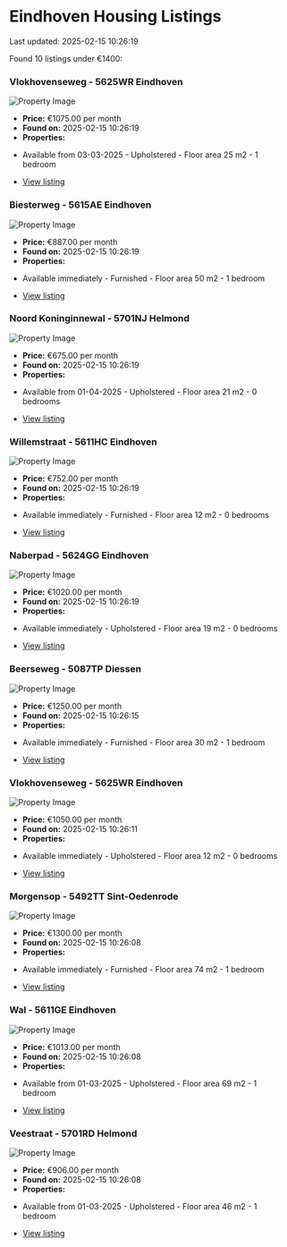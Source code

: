 # Eindhoven Housing Listings

Last updated: 2025-02-15 10:26:19

Found 10 listings under €1400:

### Vlokhovenseweg - 5625WR Eindhoven
![Property Image](https://pararius-office-prod.global.ssl.fastly.net/10263/files/photos/middle/17bf3efe.jpg)

* **Price:** €1075.00 per month
* **Found on:** 2025-02-15 10:26:19
* **Properties:**
- Available from 03-03-2025
				- Upholstered				- Floor area 25 m2
				- 1 bedroom
* [View listing](https://www.rotsvast.nl/en/eindhoven-vlokhovenseweg-H1026319782/)

### Biesterweg - 5615AE Eindhoven
![Property Image](https://pararius-office-prod.global.ssl.fastly.net/10263/files/photos/middle/53004057.1640191768-759.jpg)

* **Price:** €887.00 per month
* **Found on:** 2025-02-15 10:26:19
* **Properties:**
- Available immediately
				- Furnished				- Floor area 50 m2
				- 1 bedroom
* [View listing](https://www.rotsvast.nl/en/eindhoven-biesterweg-H1026319267/)

### Noord Koninginnewal - 5701NJ Helmond
![Property Image](https://pararius-office-prod.global.ssl.fastly.net/10263/files/photos/middle/19066.602e58421b88f.jpg)

* **Price:** €675.00 per month
* **Found on:** 2025-02-15 10:26:19
* **Properties:**
- Available from 01-04-2025
				- Upholstered				- Floor area 21 m2
				- 0 bedrooms
* [View listing](https://www.rotsvast.nl/en/helmond-noord-koninginnewal-H1026319066/)

### Willemstraat - 5611HC Eindhoven
![Property Image](https://pararius-office-prod.global.ssl.fastly.net/10263/files/photos/middle/66912ee2757e9.jpg)

* **Price:** €752.00 per month
* **Found on:** 2025-02-15 10:26:19
* **Properties:**
- Available immediately
				- Furnished				- Floor area 12 m2
				- 0 bedrooms
* [View listing](https://www.rotsvast.nl/en/eindhoven-willemstraat-H1026319815/)

### Naberpad - 5624GG Eindhoven
![Property Image](https://pararius-office-prod.global.ssl.fastly.net/10263/files/photos/middle/e0e11521.jpg)

* **Price:** €1020.00 per month
* **Found on:** 2025-02-15 10:26:19
* **Properties:**
- Available immediately
				- Upholstered				- Floor area 19 m2
				- 0 bedrooms
* [View listing](https://www.rotsvast.nl/en/eindhoven-naberpad-H1026319562/)

### Beerseweg - 5087TP Diessen
![Property Image](https://pararius-office-prod.global.ssl.fastly.net/10263/files/photos/middle/1fa81966.jpg)

* **Price:** €1250.00 per month
* **Found on:** 2025-02-15 10:26:15
* **Properties:**
- Available immediately
				- Furnished				- Floor area 30 m2
				- 1 bedroom
* [View listing](https://www.rotsvast.nl/en/diessen-beerseweg-H1026319591/)

### Vlokhovenseweg - 5625WR Eindhoven
![Property Image](https://pararius-office-prod.global.ssl.fastly.net/10263/files/photos/middle/196d7208.jpg)

* **Price:** €1050.00 per month
* **Found on:** 2025-02-15 10:26:11
* **Properties:**
- Available immediately
				- Upholstered				- Floor area 12 m2
				- 0 bedrooms
* [View listing](https://www.rotsvast.nl/en/eindhoven-vlokhovenseweg-H1026319635/)

### Morgensop - 5492TT Sint-Oedenrode
![Property Image](https://pararius-office-prod.global.ssl.fastly.net/10263/files/photos/middle/8bb5bc06.jpg)

* **Price:** €1300.00 per month
* **Found on:** 2025-02-15 10:26:08
* **Properties:**
- Available immediately
				- Furnished				- Floor area 74 m2
				- 1 bedroom
* [View listing](https://www.rotsvast.nl/en/sint-oedenrode-morgensop-H1026319895/)

### Wal - 5611GE Eindhoven
![Property Image](https://pararius-office-prod.global.ssl.fastly.net/10263/files/photos/middle/5a749792dd5b5_365336-wal-te-eindhoven.jpg)

* **Price:** €1013.00 per month
* **Found on:** 2025-02-15 10:26:08
* **Properties:**
- Available from 01-03-2025
				- Upholstered				- Floor area 69 m2
				- 1 bedroom
* [View listing](https://www.rotsvast.nl/en/eindhoven-wal-H1026310498/)

### Veestraat - 5701RD Helmond
![Property Image](https://pararius-office-prod.global.ssl.fastly.net/10263/files/photos/middle/19202.612f7b54eb0c5.jpg)

* **Price:** €906.00 per month
* **Found on:** 2025-02-15 10:26:08
* **Properties:**
- Available from 01-03-2025
				- Upholstered				- Floor area 46 m2
				- 1 bedroom
* [View listing](https://www.rotsvast.nl/en/helmond-veestraat-H1026319202/)

